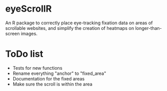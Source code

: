 # eyeScrollR

An R package to correctly place eye-tracking fixation data on areas of scrollable websites, and simplify the creation of heatmaps on longer-than-screen images.

# ToDo list

-   Tests for new functions
-   Rename everything "anchor" to "fixed_area"
-   Documentation for the fixed areas
-   Make sure the scroll is within the area
